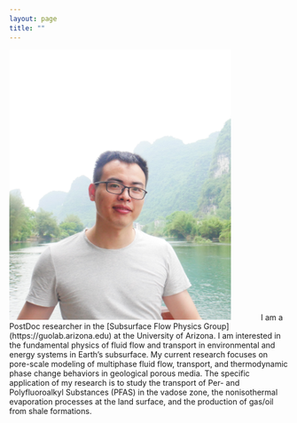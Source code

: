 ```yaml
---
layout: page
title: ""
---
```


<img src="headshot.jpg" alt="Description" width="400" style="margin-right: 50px;">
I am a PostDoc researcher in the [Subsurface Flow Physics Group](https://guolab.arizona.edu) at the University of Arizona. I am interested in the fundamental physics of fluid flow and transport in environmental and energy systems in Earth’s subsurface. My current research focuses on pore-scale modeling of multiphase fluid flow, transport, and thermodynamic phase change behaviors in geological porous media. The specific application of my research is to study the transport of Per- and Polyfluoroalkyl Substances (PFAS) in the vadose zone, the nonisothermal evaporation processes at the land surface, and the production of gas/oil from shale formations.

<!-- 
<img src="headshot.jpg" alt="Description" style="max-width: 50%; height: auto;">
I am a PostDoc researcher in the [Subsurface Flow Physics Group](https://guolab.arizona.edu) at the University of Arizona. I am interested in the fundamental physics of fluid flow and transport in environmental and energy systems in Earth’s subsurface. My current research focuses on pore-scale modeling of multiphase fluid flow, transport, and thermodynamic phase change behaviors in geological porous media. The specific application of my research is to study the transport of Per- and Polyfluoroalkyl Substances (PFAS) in the vadose zone, the nonisothermal evaporation processes at the land surface, and the production of gas/oil from shale formations. 
-->


